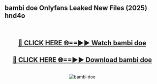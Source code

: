 <h2>bambi doe Onlyfans Leaked New Files (2025) hnd4o</h2>
<br>
<div align="center">
<h2><a href="https://mediafiles.top/bambi_doe&ref=git" rel="nofollow">🔴 CLICK HERE 🌐==►► Watch bambi doe</a></h2>
<h2><a href="https://mediafiles.top/bambi_doe&ref=git" rel="nofollow">🔴 CLICK HERE 🌐==►► Download bambi doe</a></h2>
<br>
<a href="https://mediafiles.top/bambi_doe&ref=git" rel="nofollow" data-target="animated-image.originalLink"><img src="https://i.ibb.co.com/xMMVF88/686577567.gif" alt="bambi doe" style="max-width: 100%; display: inline-block;" data-target="animated-image.originalImage"></a>
</div>
<br>
<br>